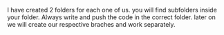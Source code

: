 I have created 2 folders for each one of us.
you will find subfolders inside your folder.
Always write and push the code in the correct folder.
later on we will create our respective braches and work separately.
